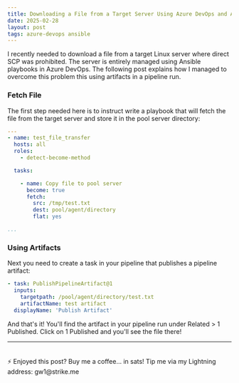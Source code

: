 ```yaml
---
title: Downloading a File from a Target Server Using Azure DevOps and Ansible
date: 2025-02-28
layout: post
tags: azure-devops ansible
---
```


I recently needed to download a file from a target Linux server where direct SCP was prohibited. The server is entirely managed using Ansible playbooks in Azure DevOps. The following post explains how I managed to overcome this problem this using artifacts in a pipeline run. <!--more-->

### Fetch File

The first step needed here is to instruct write a playbook that will fetch the file from the target server and store it in the pool server directory:

```yaml
---
- name: test_file_transfer
  hosts: all
  roles:
    - detect-become-method

  tasks:

    - name: Copy file to pool server
      become: true
      fetch:
        src: /tmp/test.txt
        dest: pool/agent/directory
        flat: yes

...
```

### Using Artifacts

Next you need to create a task in your pipeline that publishes a pipeline artifact:

```yaml
- task: PublishPipelineArtifact@1
  inputs:
    targetpath: /pool/agent/directory/test.txt
    artifactName: test artifact
  displayName: 'Publish Artifact'
```

And that's it! You'll find the artifact in your pipeline run under Related > 1 Published. Click on 1 Published and you'll see the file there!

<hr>
<p style="padding-top: 20px;">⚡️ Enjoyed this post? Buy me a coffee… in sats! Tip me via my Lightning address: gw1@strike.me</p>